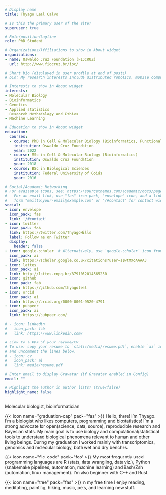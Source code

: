```yaml
---
# Display name
title: Thyago Leal Calvo

# Is this the primary user of the site?
superuser: true

# Role/position/tagline
role: PhD Student

# Organizations/Affiliations to show in About widget
organizations:
- name: Oswaldo Cruz Foundation (FIOCRUZ)
  url: http://www.fiocruz.br/ioc/

# Short bio (displayed in user profile at end of posts)
# bio: My research interests include distributed robotics, mobile computing and programmable matter.

# Interests to show in About widget
interests:
- Molecular Biology
- Bioinformatics
- Genetics
- Applied statistics
- Research Methodology and Ethics
- Machine Learning

# Education to show in About widget
education:
  courses:
  - course: PhD in Cell & Molecular Biology (Bioinformatics, Functional Genomics)
    institution: Oswaldo Cruz Foundation
    year: 2022
  - course: MSc in Cell & Molecular Biology (Bioinformatics)
    institution: Oswaldo Cruz Foundation
    year: 2018
  - course: BSc in Biological Sciences
    institution: Federal University of Goiás
    year: 2016

# Social/Academic Networking
# For available icons, see: https://sourcethemes.com/academic/docs/page-builder/#icons
#   For an email link, use "fas" icon pack, "envelope" icon, and a link in the
#   form "mailto:your-email@example.com" or "/#contact" for contact widget.
social:
- icon: envelope
  icon_pack: fas
  link: '/#contact'
- icon: twitter
  icon_pack: fab
  link: https://twitter.com/ThyagoHills
  label: Follow me on Twitter
  display:
    header: false
- icon: google-scholar  # Alternatively, use `google-scholar` icon from `ai` icon pack
  icon_pack: ai
  link: https://scholar.google.co.uk/citations?user=sIwtMXoAAAAJ
- icon: lattes
  icon_pack: ai
  link: http://lattes.cnpq.br/8791052014565250
- icon: github
  icon_pack: fab
  link: https://github.com/thyagoleal
- icon: orcid
  icon_pack: ai
  link: https://orcid.org/0000-0001-9520-4791
- icon: pubpeer
  icon_pack: ai
  link: https://pubpeer.com/  

# - icon: linkedin
#   icon_pack: fab
#   link: https://www.linkedin.com/

# Link to a PDF of your resume/CV.
# To use: copy your resume to `static/media/resume.pdf`, enable `ai` icons in `params.toml`, 
# and uncomment the lines below.
# - icon: cv
#   icon_pack: ai
#   link: media/resume.pdf

# Enter email to display Gravatar (if Gravatar enabled in Config)
email: ""

# Highlight the author in author lists? (true/false)
highlight_name: false
---
```

Molecular biologist, bioinformatician

{{< icon name="graduation-cap" pack="fas" >}} Hello, there! I’m Thyago. I’m a biologist who likes computers, programming and biostatistics! I’m a strong advocate for open(science, data, source), reproducible research and Bayesian stats. My main goal is to use biology and computational/statistical tools to understand biological phenomena relevant to human and other living beings. During my graduation I worked mainly with transcriptomics, genomics and molecular biology, both wet and dry benches.

{{< icon name="file-code" pack="fas" >}} My most frequently used programming languages are R (stats, data wrangling, data viz.), Python (snakemake pipelines, automation, machine learning) and Bash/Zsh (automation, linux management). I’m also beginner with C++ and Rust.

{{< icon name="tree" pack="fas" >}} In my free time I enjoy reading, meditating, painting, hiking, music, pets, and learning new stuff.

<!-- {{< icon name="download" pack="fas" >}} Download my {{< staticref "media/demo_resume.pdf" "newtab" >}}resumé{{< /staticref >}}. -->
